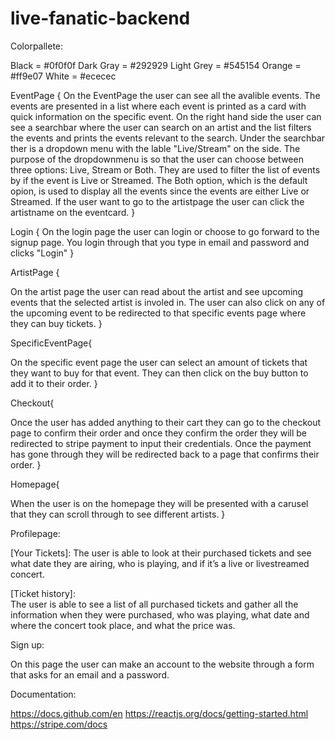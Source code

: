 # live-fanatic-backend

Colorpallete:

Black = #0f0f0f
Dark Gray = #292929
Light Grey = #545154
Orange = #ff9e07
White = #ececec

EventPage {
On the EventPage the user can see all the avalible events. The events are presented in a list where each event is printed as a card with quick information on the specific event. On the right hand side the user can see a searchbar where the user can search on an artist and the list filters the events and prints the events relevant to the search. Under the searchbar ther is a dropdown menu with the lable "Live/Stream" on the side. The purpose of the dropdownmenu is so that the user can choose between three options: Live, Stream or Both. They are used to filter the list of events by if the event is Live or Streamed. The Both option, which is the default opion, is used to display all the events since the events are either Live or Streamed. If the user want to go to the artistpage the user can click the artistname on the eventcard.
}

Login {
On the login page the user can login or choose to go forward to the signup page. You login through that you type in email and password and clicks "Login"
}

ArtistPage {

On the artist page the user can read about the artist and see upcoming events that the selected artist is involed in. The user can also click on any of the upcoming event to be redirected to that specific events page where they can buy tickets.
}

SpecificEventPage{

On the specific event page the user can select an amount of tickets that they want to buy for that event. They can then click on the buy button to add it to their order.
}

Checkout{

Once the user has added anything to their cart they can go to the checkout page to confirm their order and once they confirm the order they will be redirected to stripe payment to input their credentials. Once the payment has gone through they will be redirected back to a page that confirms their order.
}

Homepage{

When the user is on the homepage they will be presented with a carusel that they can scroll through to see different artists.
}

Profilepage:

[Your Tickets]:
The user is able to look at their purchased tickets and see what date they are airing, who is playing, and if it’s a live or livestreamed concert.

[Ticket history]:  
The user is able to see a list of all purchased tickets and gather all the information when they were purchased, who was playing, what date and where the concert took place, and what the price was.

Sign up:

On this page the user can make an account to the website through a form that asks for an email and a password.

Documentation:

https://docs.github.com/en
https://reactjs.org/docs/getting-started.html
https://stripe.com/docs
